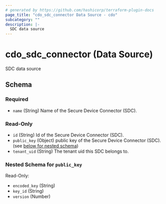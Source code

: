 ```yaml
---
# generated by https://github.com/hashicorp/terraform-plugin-docs
page_title: "cdo_sdc_connector Data Source - cdo"
subcategory: ""
description: |-
  SDC data source
---
```


# cdo_sdc_connector (Data Source)

SDC data source



<!-- schema generated by tfplugindocs -->
## Schema

### Required

- `name` (String) Name of the Secure Device Connector (SDC).

### Read-Only

- `id` (String) Id of the Secure Device Connector (SDC).
- `public_key` (Object) public key of the Secure Device Connector (SDC). (see [below for nested schema](#nestedatt--public_key))
- `tenant_uid` (String) The tenant uid this SDC belongs to.

<a id="nestedatt--public_key"></a>
### Nested Schema for `public_key`

Read-Only:

- `encoded_key` (String)
- `key_id` (String)
- `version` (Number)
